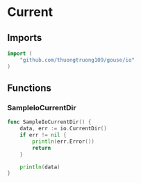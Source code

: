 # Current

## Imports

```go
import (
	"github.com/thuongtruong109/gouse/io")
```
## Functions


### SampleIoCurrentDir

```go
func SampleIoCurrentDir() {
	data, err := io.CurrentDir()
	if err != nil {
		println(err.Error())
		return
	}

	println(data)
}```
